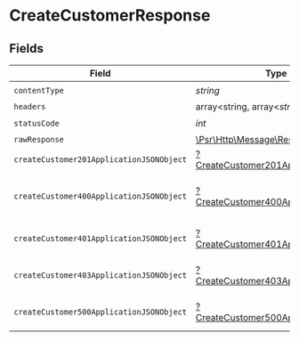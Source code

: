 # CreateCustomerResponse


## Fields

| Field                                                                                                        | Type                                                                                                         | Required                                                                                                     | Description                                                                                                  |
| ------------------------------------------------------------------------------------------------------------ | ------------------------------------------------------------------------------------------------------------ | ------------------------------------------------------------------------------------------------------------ | ------------------------------------------------------------------------------------------------------------ |
| `contentType`                                                                                                | *string*                                                                                                     | :heavy_check_mark:                                                                                           | N/A                                                                                                          |
| `headers`                                                                                                    | array<string, array<*string*>>                                                                               | :heavy_minus_sign:                                                                                           | N/A                                                                                                          |
| `statusCode`                                                                                                 | *int*                                                                                                        | :heavy_check_mark:                                                                                           | N/A                                                                                                          |
| `rawResponse`                                                                                                | [\Psr\Http\Message\ResponseInterface](https://www.php-fig.org/psr/psr-7/#33-psrhttpmessageresponseinterface) | :heavy_minus_sign:                                                                                           | N/A                                                                                                          |
| `createCustomer201ApplicationJSONObject`                                                                     | [?CreateCustomer201ApplicationJSON](../../models/operations/CreateCustomer201ApplicationJSON.md)             | :heavy_minus_sign:                                                                                           | Created                                                                                                      |
| `createCustomer400ApplicationJSONObject`                                                                     | [?CreateCustomer400ApplicationJSON](../../models/operations/CreateCustomer400ApplicationJSON.md)             | :heavy_minus_sign:                                                                                           | Error response for validation                                                                                |
| `createCustomer401ApplicationJSONObject`                                                                     | [?CreateCustomer401ApplicationJSON](../../models/operations/CreateCustomer401ApplicationJSON.md)             | :heavy_minus_sign:                                                                                           | General error response                                                                                       |
| `createCustomer403ApplicationJSONObject`                                                                     | [?CreateCustomer403ApplicationJSON](../../models/operations/CreateCustomer403ApplicationJSON.md)             | :heavy_minus_sign:                                                                                           | General error response                                                                                       |
| `createCustomer500ApplicationJSONObject`                                                                     | [?CreateCustomer500ApplicationJSON](../../models/operations/CreateCustomer500ApplicationJSON.md)             | :heavy_minus_sign:                                                                                           | General error response                                                                                       |